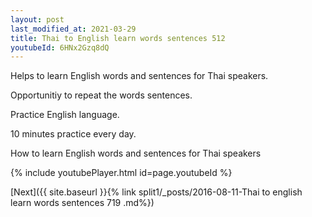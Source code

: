 ```yaml
---
layout: post
last_modified_at: 2021-03-29
title: Thai to English learn words sentences 512 
youtubeId: 6HNx2Gzq8dQ
---
```

 
 
Helps to learn English words and sentences for Thai speakers.

Opportunitiy to repeat the words sentences. 

Practice English language. 
 
10 minutes practice every day. 
 
How to learn English words and sentences for Thai speakers 
 
{% include youtubePlayer.html id=page.youtubeId %}
 
 
[Next]({{ site.baseurl }}{% link  split1/_posts/2016-08-11-Thai to english learn words sentences 719 .md%})
 

